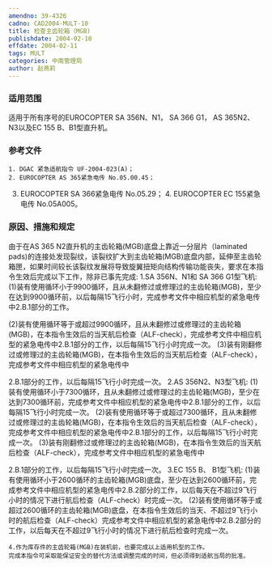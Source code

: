 ```yaml
---
amendno: 39-4326
cadno: CAD2004-MULT-10
title: 检查主齿轮箱（MGB)
publishdate: 2004-02-10
effdate: 2004-02-11
tags: MULT
categories: 中南管理局
author: 赵燕莉
---
```


### 适用范围 
适用于所有序号的EUROCOPTER SA 356N、N1， SA 366 G1， AS 365N2、N3以及EC 155 B、B1型直升机。

### 参考文件
    1. DGAC 紧急适航指令 UF-2004-023(A)；
    2. EUROCOPTER AS 365紧急电传 No.05.00.45； 
3. EUROCOPTER SA 366紧急电传 No.05.29；
    4. EUROCOPTER EC 155紧急电传 No.05A005。


### 原因、措施和规定 
由于在AS 365 N2直升机的主齿轮箱(MGB)底盘上靠近一分层片（laminated pads)的连接处发现裂纹，该裂纹扩大到主齿轮箱(MGB)底盘内部，延伸至主齿轮箱匣，如果时间较长该裂纹发展将导致旋翼扭矩向结构传输功能丧失，要求在本指令生效后完成以下工作，除非已事先完成: 
1.SA 356N、N1和 SA 366 G1型飞机: 
     (1)装有使用循环小于9900循环，且从未翻修过或修理过的主齿轮箱(MGB)，至少在达到9900循环前，以后每隔15飞行小时，完成参考文件中相应机型的紧急电传中2.B.1部分的工作。 
       
(2)装有使用循环等于或超过9900循环，且从未翻修过或修理过的主齿轮箱(MGB)，在本指令生效后的当天航后检查（ALF-check），完成参考文件中相应机型的紧急电传中2.B.1部分的工作，以后每隔15飞行小时完成一次。 
     (3)装有刚翻修过或修理过的主齿轮箱(MGB)，在本指令生效后的当天航后检查（ALF-check），完成参考文件中相应机型的紧急电传中

2.B.1部分的工作，以后每隔15飞行小时完成一次。 
2.AS 356N2、N3型飞机: 
     (1)装有使用循环小于7300循环，且从未翻修过或修理过的主齿轮箱(MGB)，至少在达到7300循环前，完成参考文件中相应机型的紧急电传中2.B.1部分的工作，以后每隔15飞行小时完成一次。 
(2)装有使用循环等于或超过7300循环，且从未翻修过或修理过的主齿轮箱(MGB)，在本指令生效后的当天航后检查（ALF-check），完成参考文件中相应机型的紧急电传中2.B.1部分的工作，以后每隔15飞行小时完成一次。 
     (3)装有刚翻修过或修理过的主齿轮箱(MGB)，在本指令生效后的当天航后检查（ALF-check），完成参考文件中相应机型的紧急电传中

2.B.1部分的工作，以后每隔15飞行小时完成一次。 
3.EC 155 B、 B1型飞机: 
     (1)装有使用循环小于2600循环的主齿轮箱(MGB)底盘，至少在达到2600循环前，完成参考文件中相应机型的紧急电传中2.B.2部分的工作，以后每天在不超过9飞行小时的情况下进行航后检查（ALF-check）时完成一次。 
     (2)装有使用循环等于或超过2600循环的主齿轮箱(MGB)底盘，在本指令生效后的当天、不超过9飞行小时的航后检查（ALF-check）完成参考文件中相应机型的紧急电传中2.B.2部分的工作，以后每天在不超过9飞行小时的情况下进行航后检查时完成一次。 

    4.作为库存件的主齿轮箱(MGB)在装机前，也要完成以上适用机型的工作。 
    完成本指令可采取能保证安全的替代方法或调整完成的时间，但必须得到适航当局的批准。
